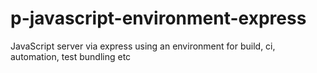 # p-javascript-environment-express
JavaScript server via express using an environment for build, ci, automation, test bundling etc

